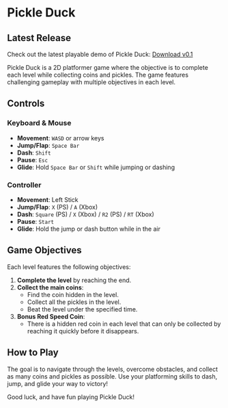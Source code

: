 # Pickle Duck

## Latest Release
Check out the latest playable demo of Pickle Duck: [Download v0.1](https://github.com/ptessieri/Pickle-Duck/releases)

Pickle Duck is a 2D platformer game where the objective is to complete each level while collecting coins and pickles. The game features challenging gameplay with multiple objectives in each level.

## Controls

### Keyboard & Mouse
- **Movement**: `WASD` or arrow keys
- **Jump/Flap**: `Space Bar`
- **Dash**: `Shift`
- **Pause**: `Esc`
- **Glide**: Hold `Space Bar` or `Shift` while jumping or dashing

### Controller
- **Movement**: Left Stick
- **Jump/Flap**: `X` (PS) / `A` (Xbox)
- **Dash**: `Square` (PS) / `X` (Xbox) / `R2` (PS) / `RT` (Xbox)
- **Pause**: `Start`
- **Glide**: Hold the jump or dash button while in the air

## Game Objectives

Each level features the following objectives:
1. **Complete the level** by reaching the end.
2. **Collect the main coins**:
   - Find the coin hidden in the level.
   - Collect all the pickles in the level.
   - Beat the level under the specified time.
3. **Bonus Red Speed Coin**: 
   - There is a hidden red coin in each level that can only be collected by reaching it quickly before it disappears.

## How to Play

The goal is to navigate through the levels, overcome obstacles, and collect as many coins and pickles as possible. Use your platforming skills to dash, jump, and glide your way to victory!

Good luck, and have fun playing Pickle Duck!
